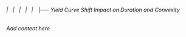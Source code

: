 ###### |   |   |   |   |   ├── Yield Curve Shift Impact on Duration and Convexity

*Add content here*